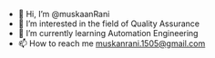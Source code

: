- 👋 Hi, I’m @muskaanRani
- 👀 I’m interested in the field of Quality Assurance
- 🌱 I’m currently learning Automation Engineering
- 📫 How to reach me muskanrani.1505@gmail.com

<!---
muskaanRani/muskaanRani is a ✨ special ✨ repository because its `README.md` (this file) appears on your GitHub profile.
You can click the Preview link to take a look at your changes.
--->
